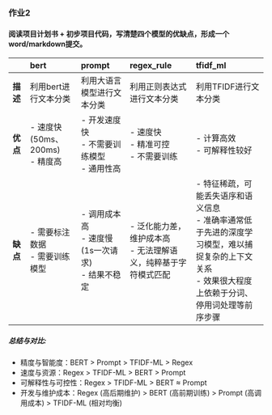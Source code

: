 ### 作业2
#### 阅读项目计划书  + 初步项目代码，写清楚四个模型的优缺点，形成一个word/markdown提交。
|         | bert                         | prompt                                  | regex_rule                             | tfidf_ml                                                                               |
|---------|:-----------------------------|:----------------------------------------|:---------------------------------------|:---------------------------------------------------------------------------------------|
| **描述**  | 利用bert进行文本分类                 | 利用大语言模型进行文本分类                           | 利用正则表达式进行文本分类                          | 利用TFIDF进行文本分类                                                                          |
| **优点**  | - 速度快(50ms、200ms)<br/> - 精度高 | - 开发速度快<br/> - 不需要训练模型<br/> - 通用性高      | - 速度快<br/> - 精准可控<br/> - 不需要训练         | - 计算高效<br/> - 可解释性较好<br/>                                                              |
| **缺点**  | - 需要标注数据<br/> - 需要训练模型       | - 调用成本高<br/> - 速度慢(1s一次请求)<br/> - 结果不稳定 | - 泛化能力差，维护成本高<br/> - 无法理解语义，纯粹基于字符模式匹配 | - 特征稀疏，可能丢失语序和语义信息<br/> - 准确率通常低于先进的深度学习模型，难以捕捉复杂的上下文关系<br/> - 效果很大程度上依赖于分词、停用词处理等前序步骤 |
##### 总结与对比:
- 精度与智能度：BERT > Prompt > TFIDF-ML > Regex
- 速度与资源：Regex > TFIDF-ML > BERT > Prompt
- 可解释性与可控性：Regex > TFIDF-ML > BERT ≈ Prompt
- 开发与维护成本：Regex (高后期维护) > BERT (高前期训练) > Prompt (高调用成本) > TFIDF-ML (相对均衡)
